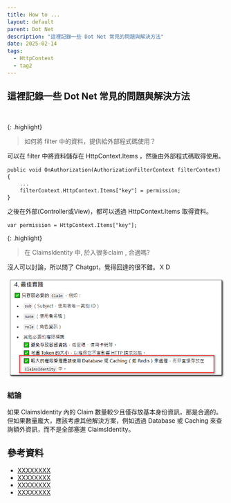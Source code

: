 ```yaml
---
title: How to ...
layout: default
parent: Dot Net
description: "這裡記錄一些 Dot Net 常見的問題與解決方法"
date: 2025-02-14
tags:
  - HttpContext
  - tag2
---
```


## 這裡記錄一些 Dot Net 常見的問題與解決方法
<br>


{: .highlight}
> 如何將 filter 中的資料，提供給外部程式碼使用？

可以在 filter 中將資料儲存在 HttpContext.Items ，然後由外部程式碼取得使用。
```
public void OnAuthorization(AuthorizationFilterContext filterContext)
{
	...
	filterContext.HttpContext.Items["key"] = permission;
}
```
之後在外部(Controller或View)，都可以透過 HttpContext.Items 取得資料。
```
var permission = HttpContext.Items["key"];
```

{: .highlight}
> 在 ClaimsIdentity 中, 於入很多claim , 合適嗎?

沒人可以討論，所以問了 Chatgpt，覺得回達的很不錯。ＸＤ

![ClaimsIdentity](images/claimsidentity.png)

### 結論

如果 ClaimsIdentity 內的 Claim 數量較少且僅存放基本身份資訊，那是合適的。但如果數量龐大，應該考慮其他解決方案，例如透過 Database 或 Caching 來查詢額外資訊，而不是全部塞進 ClaimsIdentity。












## 參考資料
- <a target="_blank" href="">XXXXXXXX</a>
- <a target="_blank" href="">XXXXXXXX</a>
- <a target="_blank" href="">XXXXXXXX</a>
- <a target="_blank" href="">XXXXXXXX</a>